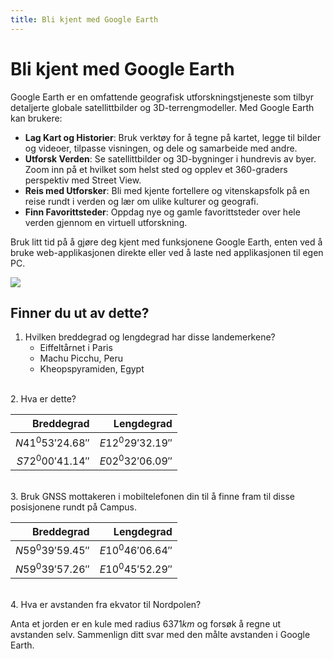 ```yaml
---
title: Bli kjent med Google Earth
---
```


# Bli kjent med Google Earth

Google Earth er en omfattende geografisk utforskningstjeneste som tilbyr detaljerte globale satellittbilder og 3D-terrengmodeller. Med Google Earth kan brukere:

- **Lag Kart og Historier**: Bruk verktøy for å tegne på kartet, legge til bilder og videoer, tilpasse visningen, og dele og samarbeide med andre.
- **Utforsk Verden**: Se satellittbilder og 3D-bygninger i hundrevis av byer. Zoom inn på et hvilket som helst sted og opplev et 360-graders perspektiv med Street View.
- **Reis med Utforsker**: Bli med kjente fortellere og vitenskapsfolk på en reise rundt i verden og lær om ulike kulturer og geografi.
- **Finn Favorittsteder**: Oppdag nye og gamle favorittsteder over hele verden gjennom en virtuell utforskning.

Bruk litt tid på å gjøre deg kjent med funksjonene Google Earth, enten ved å bruke web-applikasjonen direkte eller ved å laste ned applikasjonen til egen PC.

![](../bilder/google_earth.jpg)

## Finner du ut av dette?
1. Hvilken breddegrad og lengdegrad har disse landemerkene?
   - Eiffeltårnet i Paris
   - Machu Picchu, Peru
   - Kheopspyramiden, Egypt

<br>
2. Hva er dette?

Breddegrad|Lengdegrad
---:|---:
$N41^0 53' 24.68''$|$E12^0 29' 32.19''$
$S72^0 00' 41.14''$|$E02^0 32' 06.09''$

<br>
3. Bruk GNSS mottakeren i mobiltelefonen din til å finne fram til disse posisjonene rundt på Campus.

Breddegrad|Lengdegrad
---:|---:
$N59^0 39' 59.45''$|$E10^0 46' 06.64''$
$N59^0 39' 57.26''$|$E10^0 45' 52.29''$

<br>
4. Hva er avstanden fra ekvator til Nordpolen?

Anta et jorden er en kule med radius $6371km$ og forsøk å regne ut avstanden selv. Sammenlign ditt svar med den målte avstanden i Google Earth.
